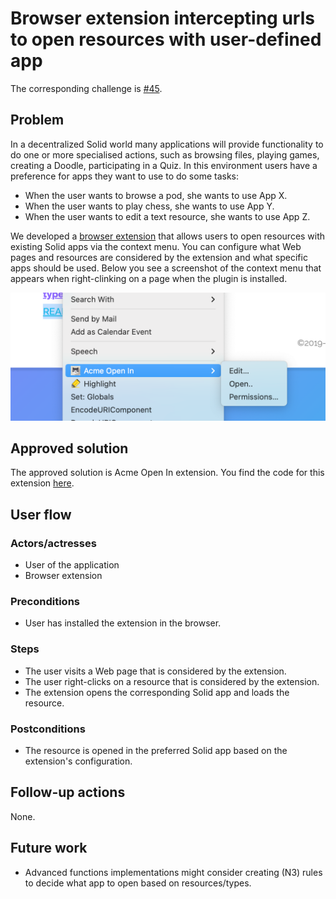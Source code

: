 # Browser extension intercepting urls to open resources with user-defined app

The corresponding challenge is [#45](https://github.com/SolidLabResearch/Challenges/issues/45).

## Problem

In a decentralized Solid world many applications will provide functionality to do one or more specialised actions, 
such as browsing files, playing games, creating a Doodle, participating in a Quiz. 
In this environment users have a preference for apps they want to use to do some tasks:

- When the user wants to browse a pod, she wants to use App X.
- When the user wants to play chess, she wants to use App Y.
- When the user wants to edit a text resource, she wants to use App Z.

We developed a [browser extension](https://github.com/phochste/AcmePlugin) that 
allows users to open resources with existing Solid apps via the context menu.
You can configure what Web pages and resources are considered by the extension and what specific apps should be used. 
Below you see a screenshot of the context menu that appears when right-clinking on a page
when the plugin is installed.

![](img/acmeplugin.png)

## Approved solution
The approved solution is Acme Open In extension.
You find the code for this extension [here](https://github.com/phochste/AcmePlugin).

## User flow

### Actors/actresses 

- User of the application
- Browser extension

### Preconditions

- User has installed the extension in the browser.

### Steps

- The user visits a Web page that is considered by the extension.
- The user right-clicks on a resource that is considered by the extension.
- The extension opens the corresponding Solid app and loads the resource.

### Postconditions

- The resource is opened in the preferred Solid app based on the extension's configuration.

## Follow-up actions

None. 

## Future work

- Advanced functions implementations might consider creating (N3) rules to decide what app to open based on resources/types.